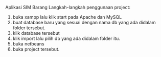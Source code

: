 Aplikasi SIM Barang
Langkah-langkah penggunaan project:
1. buka xampp lalu klik start pada Apache dan MySQL
2. buat database baru yang sesuai dengan nama db yang ada didalam folder tersebut.
3. klik database tersebut 
4. klik import lalu pilih db yang ada didalam folder itu.
5. buka netbeans
6. buka project tersebut.
